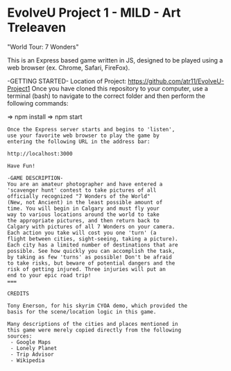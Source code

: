 # EvolveU Project 1 - MILD - Art Treleaven

"World Tour: 7 Wonders"

This is an Express based game written in JS, designed to be played using
a web browser (ex. Chrome, Safari, FireFox).

-GETTING STARTED-
Location of Project: https://github.com/atr11/EvolveU-Project1
Once you have cloned this repository to your computer,
use a terminal (bash) to navigate to the correct folder
and then perform the following commands:

=> npm install
=> npm start

```
Once the Express server starts and begins to 'listen',
use your favorite web browser to play the game by
entering the following URL in the address bar: 

http://localhost:3000 

Have Fun!

-GAME DESCRIPTION-
You are an amateur photographer and have entered a
'scavenger hunt' contest to take pictures of all
officially recognized "7 Wonders of the World"
(New, not Ancient) in the least possible amount of
time. You will begin in Calgary and must fly your
way to various locations around the world to take
the appropriate pictures, and then return back to
Calgary with pictures of all 7 Wonders on your camera.
Each action you take will cost you one 'turn' (a
flight between cities, sight-seeing, taking a picture).
Each city has a limited number of destinations that are
possible. See how quickly you can accomplish the task,
by taking as few 'turns' as possible! Don't be afraid
to take risks, but beware of potential dangers and the
risk of getting injured. Three injuries will put an
end to your epic road trip!
===

CREDITS

Tony Enerson, for his skyrim CYOA demo, which provided the
basis for the scene/location logic in this game.

Many descriptions of the cities and places mentioned in
this game were merely copied directly from the following
sources:
 - Google Maps
 - Lonely Planet
 - Trip Advisor
 - Wikipedia



